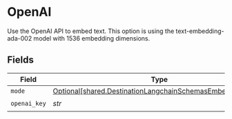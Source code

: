 # OpenAI

Use the OpenAI API to embed text. This option is using the text-embedding-ada-002 model with 1536 embedding dimensions.


## Fields

| Field                                                                                                                        | Type                                                                                                                         | Required                                                                                                                     | Description                                                                                                                  |
| ---------------------------------------------------------------------------------------------------------------------------- | ---------------------------------------------------------------------------------------------------------------------------- | ---------------------------------------------------------------------------------------------------------------------------- | ---------------------------------------------------------------------------------------------------------------------------- |
| `mode`                                                                                                                       | [Optional[shared.DestinationLangchainSchemasEmbeddingMode]](../../models/shared/destinationlangchainschemasembeddingmode.md) | :heavy_minus_sign:                                                                                                           | N/A                                                                                                                          |
| `openai_key`                                                                                                                 | *str*                                                                                                                        | :heavy_check_mark:                                                                                                           | N/A                                                                                                                          |